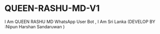 # QUEEN-RASHU-MD-V1
I Am QUEEN RASHU MD WhatsApp User Bot , I Am Sri Lanka (DEVELOP BY :Nipun Harshan Sandaruwan )
